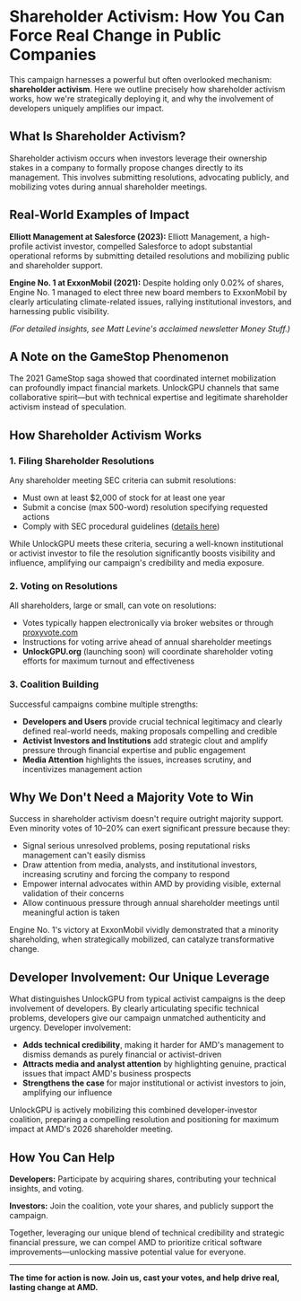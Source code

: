 # Shareholder Activism: How You Can Force Real Change in Public Companies

This campaign harnesses a powerful but often overlooked mechanism: **shareholder activism**. Here we outline precisely how shareholder activism works, how we're strategically deploying it, and why the involvement of developers uniquely amplifies our impact.

## What Is Shareholder Activism?

Shareholder activism occurs when investors leverage their ownership stakes in a company to formally propose changes directly to its management. This involves submitting resolutions, advocating publicly, and mobilizing votes during annual shareholder meetings.

## Real-World Examples of Impact

**Elliott Management at Salesforce (2023):** Elliott Management, a high-profile activist investor, compelled Salesforce to adopt substantial operational reforms by submitting detailed resolutions and mobilizing public and shareholder support.

**Engine No. 1 at ExxonMobil (2021):** Despite holding only 0.02% of shares, Engine No. 1 managed to elect three new board members to ExxonMobil by clearly articulating climate-related issues, rallying institutional investors, and harnessing public visibility.

*(For detailed insights, see Matt Levine's acclaimed newsletter Money Stuff.)*

## A Note on the GameStop Phenomenon

The 2021 GameStop saga showed that coordinated internet mobilization can profoundly impact financial markets. UnlockGPU channels that same collaborative spirit—but with technical expertise and legitimate shareholder activism instead of speculation.

## How Shareholder Activism Works

### 1. Filing Shareholder Resolutions

Any shareholder meeting SEC criteria can submit resolutions:

- Must own at least $2,000 of stock for at least one year
- Submit a concise (max 500-word) resolution specifying requested actions
- Comply with SEC procedural guidelines ([details here](https://www.sec.gov/rules-regulations))

While UnlockGPU meets these criteria, securing a well-known institutional or activist investor to file the resolution significantly boosts visibility and influence, amplifying our campaign's credibility and media exposure.

### 2. Voting on Resolutions

All shareholders, large or small, can vote on resolutions:

- Votes typically happen electronically via broker websites or through [proxyvote.com](https://proxyvote.com)
- Instructions for voting arrive ahead of annual shareholder meetings
- **UnlockGPU.org** (launching soon) will coordinate shareholder voting efforts for maximum turnout and effectiveness

### 3. Coalition Building

Successful campaigns combine multiple strengths:

- **Developers and Users** provide crucial technical legitimacy and clearly defined real-world needs, making proposals compelling and credible
- **Activist Investors and Institutions** add strategic clout and amplify pressure through financial expertise and public engagement
- **Media Attention** highlights the issues, increases scrutiny, and incentivizes management action

## Why We Don't Need a Majority Vote to Win

Success in shareholder activism doesn't require outright majority support. Even minority votes of 10–20% can exert significant pressure because they:

- Signal serious unresolved problems, posing reputational risks management can't easily dismiss
- Draw attention from media, analysts, and institutional investors, increasing scrutiny and forcing the company to respond
- Empower internal advocates within AMD by providing visible, external validation of their concerns
- Allow continuous pressure through annual shareholder meetings until meaningful action is taken

Engine No. 1's victory at ExxonMobil vividly demonstrated that a minority shareholding, when strategically mobilized, can catalyze transformative change.

## Developer Involvement: Our Unique Leverage

What distinguishes UnlockGPU from typical activist campaigns is the deep involvement of developers. By clearly articulating specific technical problems, developers give our campaign unmatched authenticity and urgency. Developer involvement:

- **Adds technical credibility**, making it harder for AMD's management to dismiss demands as purely financial or activist-driven
- **Attracts media and analyst attention** by highlighting genuine, practical issues that impact AMD's business prospects
- **Strengthens the case** for major institutional or activist investors to join, amplifying our influence

UnlockGPU is actively mobilizing this combined developer-investor coalition, preparing a compelling resolution and positioning for maximum impact at AMD's 2026 shareholder meeting.

## How You Can Help

**Developers:** Participate by acquiring shares, contributing your technical insights, and voting.

**Investors:** Join the coalition, vote your shares, and publicly support the campaign.

Together, leveraging our unique blend of technical credibility and strategic financial pressure, we can compel AMD to prioritize critical software improvements—unlocking massive potential value for everyone.

---

**The time for action is now. Join us, cast your votes, and help drive real, lasting change at AMD.**